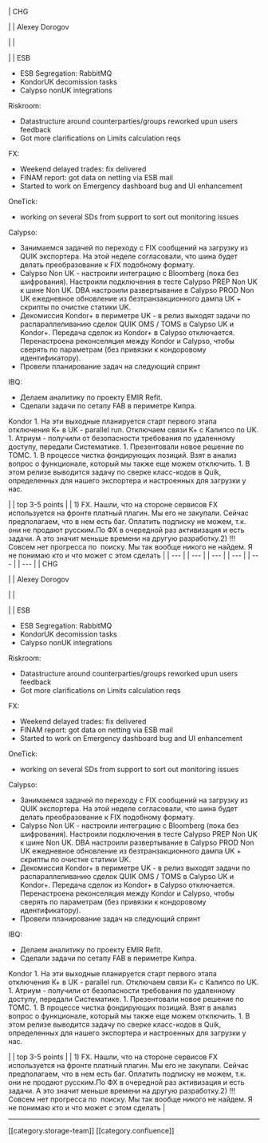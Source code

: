 





| CHG

 | 
| Alexey Dorogov

 | 
| 

 | 
| ESB

<ul><li>ESB Segregation: RabbitMQ</li><li>KondorUK decomission tasks</li><li>Calypso nonUK integrations</li></ul>

Riskroom:

<ul><li>Datastructure around counterparties/groups reworked upun users feedback</li><li>Got more clarifications on Limits calculation reqs</li></ul>FX:

<ul><li>Weekend delayed trades: fix delivered</li><li>FINAM report: got data on netting via ESB mail</li><li>Started to work on Emergency dashboard bug and UI enhancement</li></ul>OneTick:

<ul><li>working on several SDs from support to sort out monitoring issues</li></ul>

Calypso:

<ul><li>Занимаемся задачей по переходу с FIX сообщений на загрузку из QUIK экспортера. На этой неделе согласовали, что шина будет делать преобразование к FIX подобному формату.</li><li>Calypso Non UK - настроили интеграцию с Bloomberg (пока без шифрования). Настроили подключения в тесте Calypso PREP Non UK к шине Non UK. DBA настроили развертывание в Calypso PROD Non UK ежедневное обновление из безтранзакционного дампа UK + скрипты по очистке статики UK.</li><li>Декомиссия Kondor+ в периметре UK - в релиз выходят задачи по распараллеливанию сделок QUIK OMS / TOMS в Calypso UK и Kondor+. Передача сделок из Kondor+ в Calypso отключается. Перенастроена реконселяция между Kondor и Calypso, чтобы сверять по параметрам (без привязки к кондоровому идентификатору).</li><li>Провели планирование задач на следующий спринт</li></ul>IBQ:

<ul><li>Делаем аналитику по проекту EMIR Refit.</li><li>Сделали задачи по сетапу FAB в периметре Кипра.</li></ul>Kondor
1. На эти выходные планируется старт первого этапа отключения К+ в UK - parallel run. Отключаем связи К+ с Калипсо по UK.
1. Атриум - получили от безопасности требования по удаленному доступу, передали Систематике.
1. Презентовали новое решение по ТОМС.
1. В процессе чистка фондирующих позиций. Взят в анализ вопрос о функционале, который мы также еще можем отключить.
1. В этом релизе выводится задачу по сверке класс-кодов в Quik, определенных для нашего экспортера и настроенных для загрузки у нас. 

 | 
| top 3-5 points | 
| 1) FX. Нашли, что на стороне сервисов FX используется на фронте платный плагин. Мы его не закупали. Сейчас предполагаем, что в нем есть баг. Оплатить подписку не можем, т.к. они не продают русским.По ФХ в очередной раз активизация и есть задачи. А это значит меньше времени на другую разработку.2) !!! Совсем нет прогресса по  поиску. Мы так вообще никого не найдем. Я не понимаю кто и что может с этом сделать | 
|  --- | 
|  --- | 
|  --- | 
|  --- | 
|  --- | 
|  --- | 
| CHG

 | 
| Alexey Dorogov

 | 
| 

 | 
| ESB

<ul><li>ESB Segregation: RabbitMQ</li><li>KondorUK decomission tasks</li><li>Calypso nonUK integrations</li></ul>

Riskroom:

<ul><li>Datastructure around counterparties/groups reworked upun users feedback</li><li>Got more clarifications on Limits calculation reqs</li></ul>FX:

<ul><li>Weekend delayed trades: fix delivered</li><li>FINAM report: got data on netting via ESB mail</li><li>Started to work on Emergency dashboard bug and UI enhancement</li></ul>OneTick:

<ul><li>working on several SDs from support to sort out monitoring issues</li></ul>

Calypso:

<ul><li>Занимаемся задачей по переходу с FIX сообщений на загрузку из QUIK экспортера. На этой неделе согласовали, что шина будет делать преобразование к FIX подобному формату.</li><li>Calypso Non UK - настроили интеграцию с Bloomberg (пока без шифрования). Настроили подключения в тесте Calypso PREP Non UK к шине Non UK. DBA настроили развертывание в Calypso PROD Non UK ежедневное обновление из безтранзакционного дампа UK + скрипты по очистке статики UK.</li><li>Декомиссия Kondor+ в периметре UK - в релиз выходят задачи по распараллеливанию сделок QUIK OMS / TOMS в Calypso UK и Kondor+. Передача сделок из Kondor+ в Calypso отключается. Перенастроена реконселяция между Kondor и Calypso, чтобы сверять по параметрам (без привязки к кондоровому идентификатору).</li><li>Провели планирование задач на следующий спринт</li></ul>IBQ:

<ul><li>Делаем аналитику по проекту EMIR Refit.</li><li>Сделали задачи по сетапу FAB в периметре Кипра.</li></ul>Kondor
1. На эти выходные планируется старт первого этапа отключения К+ в UK - parallel run. Отключаем связи К+ с Калипсо по UK.
1. Атриум - получили от безопасности требования по удаленному доступу, передали Систематике.
1. Презентовали новое решение по ТОМС.
1. В процессе чистка фондирующих позиций. Взят в анализ вопрос о функционале, который мы также еще можем отключить.
1. В этом релизе выводится задачу по сверке класс-кодов в Quik, определенных для нашего экспортера и настроенных для загрузки у нас. 

 | 
| top 3-5 points | 
| 1) FX. Нашли, что на стороне сервисов FX используется на фронте платный плагин. Мы его не закупали. Сейчас предполагаем, что в нем есть баг. Оплатить подписку не можем, т.к. они не продают русским.По ФХ в очередной раз активизация и есть задачи. А это значит меньше времени на другую разработку.2) !!! Совсем нет прогресса по  поиску. Мы так вообще никого не найдем. Я не понимаю кто и что может с этом сделать | 







*****

[[category.storage-team]] 
[[category.confluence]] 
